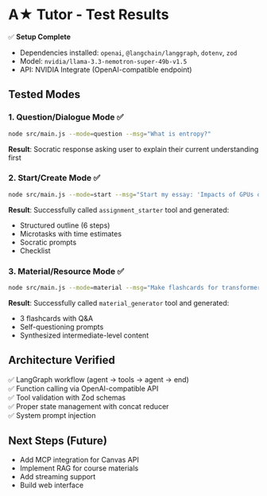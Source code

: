 # A★ Tutor - Test Results

✅ **Setup Complete**
- Dependencies installed: `openai`, `@langchain/langgraph`, `dotenv`, `zod`
- Model: `nvidia/llama-3.3-nemotron-super-49b-v1.5`
- API: NVIDIA Integrate (OpenAI-compatible endpoint)

## Tested Modes

### 1. Question/Dialogue Mode ✅
```bash
node src/main.js --mode=question --msg="What is entropy?"
```
**Result**: Socratic response asking user to explain their current understanding first

### 2. Start/Create Mode ✅
```bash
node src/main.js --mode=start --msg="Start my essay: 'Impacts of GPUs on modern AI'"
```
**Result**: Successfully called `assignment_starter` tool and generated:
- Structured outline (6 steps)
- Microtasks with time estimates
- Socratic prompts
- Checklist

### 3. Material/Resource Mode ✅
```bash
node src/main.js --mode=material --msg="Make flashcards for transformer architecture, intermediate level"
```
**Result**: Successfully called `material_generator` tool and generated:
- 3 flashcards with Q&A
- Self-questioning prompts
- Synthesized intermediate-level content

## Architecture Verified

✅ LangGraph workflow (agent → tools → agent → end)  
✅ Function calling via OpenAI-compatible API  
✅ Tool validation with Zod schemas  
✅ Proper state management with concat reducer  
✅ System prompt injection  

## Next Steps (Future)
- Add MCP integration for Canvas API
- Implement RAG for course materials
- Add streaming support
- Build web interface

